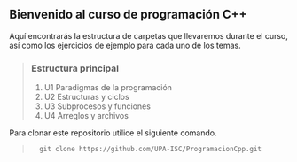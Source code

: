 ## Bienvenido al curso de programación C++

Aquí encontrarás la estructura de carpetas que llevaremos durante el curso, así como los ejercicios de ejemplo para cada uno de los temas.


> ### Estructura principal
> 1. U1 Paradigmas de la programación
> 2. U2 Estructuras y ciclos
> 3. U3 Subprocesos y funciones
> 4. U4 Arreglos y archivos

Para clonar este repositorio utilice el siguiente comando.
>       git clone https://github.com/UPA-ISC/ProgramacionCpp.git


